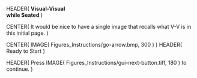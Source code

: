 HEADER( __Visual-Visual <br> while Seated__ )

CENTER( It would be nice to have a single image that recalls what V-V is in this initial page. )

CENTER( IMAGE( Figures_Instructions/go-arrow.bmp, 300 ) )
HEADER( Ready to Start )
 
HEADER( Press IMAGE( Figures_Instructions/gui-next-button.tiff, 180 ) to continue. )
